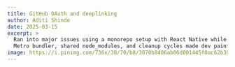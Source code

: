 ```yaml
---
title: GitHub OAuth and deeplinking
author: Aditi Shinde
date: 2025-03-15
excerpt: >
  Ran into major issues using a monorepo setup with React Native while contributing to RealDevSquad.
  Metro bundler, shared node_modules, and cleanup cycles made dev painful — here’s everything I learned.
image: https://i.pinimg.com/736x/30/70/b8/3070b8406ab06d001445f0ac62b30c9e.jpg
---
```


